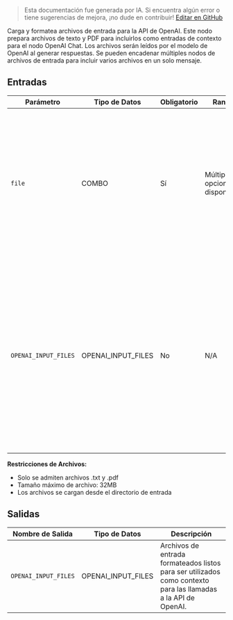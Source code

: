 > Esta documentación fue generada por IA. Si encuentra algún error o tiene sugerencias de mejora, ¡no dude en contribuir! [Editar en GitHub](https://github.com/Comfy-Org/embedded-docs/blob/main/comfyui_embedded_docs/docs/OpenAIInputFiles/es.md)

Carga y formatea archivos de entrada para la API de OpenAI. Este nodo prepara archivos de texto y PDF para incluirlos como entradas de contexto para el nodo OpenAI Chat. Los archivos serán leídos por el modelo de OpenAI al generar respuestas. Se pueden encadenar múltiples nodos de archivos de entrada para incluir varios archivos en un solo mensaje.

## Entradas

| Parámetro | Tipo de Datos | Obligatorio | Rango | Descripción |
|-----------|---------------|-------------|-------|-------------|
| `file` | COMBO | Sí | Múltiples opciones disponibles | Archivos de entrada para incluir como contexto para el modelo. Por ahora solo acepta archivos de texto (.txt) y PDF (.pdf). Los archivos deben ser menores a 32MB. |
| `OPENAI_INPUT_FILES` | OPENAI_INPUT_FILES | No | N/A | Archivo(s) adicional opcional para agrupar junto con el archivo cargado desde este nodo. Permite encadenar archivos de entrada para que un solo mensaje pueda incluir múltiples archivos de entrada. |

**Restricciones de Archivos:**

- Solo se admiten archivos .txt y .pdf
- Tamaño máximo de archivo: 32MB
- Los archivos se cargan desde el directorio de entrada

## Salidas

| Nombre de Salida | Tipo de Datos | Descripción |
|------------------|---------------|-------------|
| `OPENAI_INPUT_FILES` | OPENAI_INPUT_FILES | Archivos de entrada formateados listos para ser utilizados como contexto para las llamadas a la API de OpenAI. |

